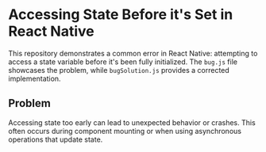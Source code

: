 # Accessing State Before it's Set in React Native

This repository demonstrates a common error in React Native: attempting to access a state variable before it's been fully initialized.  The `bug.js` file showcases the problem, while `bugSolution.js` provides a corrected implementation.

## Problem

Accessing state too early can lead to unexpected behavior or crashes. This often occurs during component mounting or when using asynchronous operations that update state.